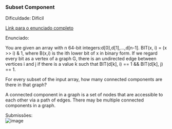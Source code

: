 ### Subset Component

Dificuldade: Difícil

[Link para o enunciado completo](https://www.hackerrank.com/challenges/subset-component/problem)

Enunciado:

You are given an array with n 64-bit integers:d[0],d[1],...,d[n-1]. BIT(x, i) = (x >> i) & 1, where B(x,i) is the ith lower bit of x in binary form. If we regard every bit as a vertex of a graph G, there is an undirected edge between vertices i and j if there is a value k such that BIT(d[k], i) == 1 && BIT(d[k], j) == 1.

For every subset of the input array, how many connected components are there in that graph?

A connected component in a graph is a set of nodes that are accessible to each other via a path of edges. There may be multiple connected components in a graph.

Submissões:<br>
![image](https://github.com/projeto-de-algoritmos-2024/Grafos1-OnlineJudge/assets/88786065/b14d2e69-83c1-40bf-863a-dc0ef8421445)
